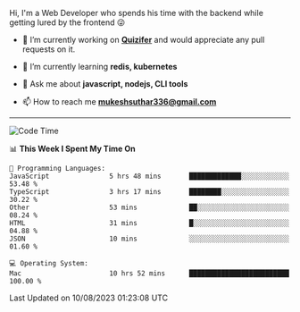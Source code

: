 Hi, I'm a Web Developer who spends his time with the backend while getting lured by the frontend 😜

- 🔭 I’m currently working on **[Quizifer](https://github.com/SutharMukesh/Quizifer/)** and would appreciate any pull requests on it.

- 🌱 I’m currently learning **redis, kubernetes**

- 💬 Ask me about **javascript, nodejs, CLI tools**

- 📫 How to reach me **mukeshsuthar336@gmail.com**

---
<!--START_SECTION:waka-->
![Code Time](http://img.shields.io/badge/Code%20Time-2%2C405%20hrs%2040%20mins-blue)

📊 **This Week I Spent My Time On** 

```text
💬 Programming Languages: 
JavaScript               5 hrs 48 mins       █████████████░░░░░░░░░░░░   53.48 % 
TypeScript               3 hrs 17 mins       ████████░░░░░░░░░░░░░░░░░   30.22 % 
Other                    53 mins             ██░░░░░░░░░░░░░░░░░░░░░░░   08.24 % 
HTML                     31 mins             █░░░░░░░░░░░░░░░░░░░░░░░░   04.88 % 
JSON                     10 mins             ░░░░░░░░░░░░░░░░░░░░░░░░░   01.60 % 

💻 Operating System: 
Mac                      10 hrs 52 mins      █████████████████████████   100.00 % 
```


 Last Updated on 10/08/2023 01:23:08 UTC
<!--END_SECTION:waka-->
